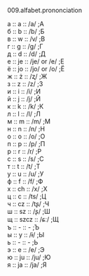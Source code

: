 009.alfabet.prononciation

 а :: a    :: /a/         ;А     
 б :: b    :: /b/         ;Б     
 в :: w    :: /v/         ;В     
 г :: g    :: /g/         ;Г     
 д :: d    :: /d/         ;Д     
 е :: je   :: /je/ or /e/ ;Е     
 ё :: jo   :: /jo/ or /o/ ;Ё     
 ж :: ż    :: /ʐ/         ;Ж     
 з :: z    :: /z/         ;З     
 и :: i    :: /i/         ;И     
 й :: j    :: /j/         ;Й     
 к :: k    :: /k/         ;К     
 л :: l    :: /l/         ;Л     
 м :: m    :: /m/         ;М     
 н :: n    :: /n/         ;Н     
 о :: o    :: /o/         ;О     
 п :: p    :: /p/         ;П     
 р :: r    :: /r/         ;Р     
 с :: s    :: /s/         ;С     
 т :: t    :: /t/         ;Т     
 у :: u    :: /u/         ;У     
 ф :: f    :: /f/         ;Ф     
 х :: ch   :: /x/         ;Х     
 ц :: c    :: /ts/        ;Ц     
 ч :: cz   :: /tʂ/        ;Ч     
 ш :: sz   :: /ʂ/         ;Ш     
 щ :: szcz :: /ɕː/        ;Щ     
 ъ :: -    :: -           ;Ъ     
 ы :: y    :: /ɨ/         ;Ы     
 ь :: -    :: -           ;Ь     
 э :: e    :: /e/         ;Э     
 ю :: ju   :: /ju/        ;Ю     
 я :: ja   :: /ja/        ;Я     

